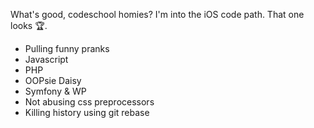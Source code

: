 What's good, codeschool homies? I'm into the iOS code path. That one looks 🏆.

* Pulling funny pranks
* Javascript
* PHP
* OOPsie Daisy
* Symfony & WP
* Not abusing css preprocessors
* Killing history using git rebase
